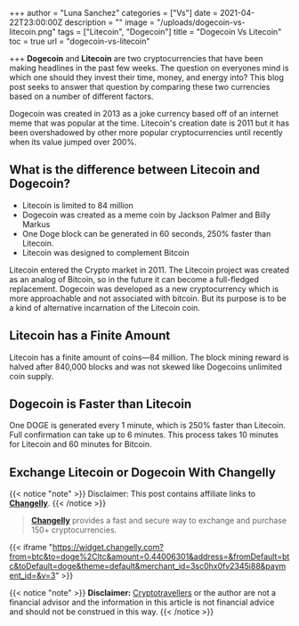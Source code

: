 +++
author = "Luna Sanchez"
categories = ["Vs"]
date = 2021-04-22T23:00:00Z
description = ""
image = "/uploads/dogecoin-vs-litecoin.png"
tags = ["Litecoin", "Dogecoin"]
title = "Dogecoin Vs Litecoin"
toc = true
url = "dogecoin-vs-litecoin"

+++
**Dogecoin** and **Litecoin** are two cryptocurrencies that have been making headlines in the past few weeks. The question on everyones mind is which one should they invest their time, money, and energy into? This blog post seeks to answer that question by comparing these two currencies based on a number of different factors.

Dogecoin was created in 2013 as a joke currency based off of an internet meme that was popular at the time. Litecoin's creation date is 2011 but it has been overshadowed by other more popular cryptocurrencies until recently when its value jumped over 200%.

## What is the difference between Litecoin and Dogecoin?

* Litecoin is limited to 84 million
* Dogecoin was created as a meme coin by Jackson Palmer and Billy Markus
* One Doge block can be generated in 60 seconds, 250% faster than Litecoin.
* Litecoin was designed to complement Bitcoin

Litecoin entered the Crypto market in 2011. The Litecoin project was created as an analog of Bitcoin, so in the future it can become a full-fledged replacement. Dogecoin was developed as a new cryptocurrency which is more approachable and not associated with bitcoin. But its purpose is to be a kind of alternative incarnation of the Litecoin coin.

## Litecoin has a Finite Amount

Litecoin has a finite amount of coins—84 million. The block mining reward is halved after 840,000 blocks and was not skewed like Dogecoins unlimited coin supply.

## Dogecoin is Faster than Litecoin

One DOGE is generated every 1 minute, which is 250% faster than Litecoin. Full confirmation can take up to 6 minutes. This process takes 10 minutes for Litecoin and 60 minutes for Bitcoin.

## Exchange Litecoin or Dogecoin With Changelly

{{< notice "note" >}} Disclaimer: This post contains affiliate links to [**Changelly**](/link/changelly). {{< /notice >}}

> [**Changelly**](/link/changelly) provides a fast and secure way to exchange and purchase 150+ cryptocurrencies.

{{< iframe "https://widget.changelly.com?from=btc&to=doge%2Cltc&amount=0.44006301&address=&fromDefault=btc&toDefault=doge&theme=default&merchant_id=3sc0hx0fv2345i88&payment_id=&v=3" >}}

{{< notice "note" >}} **Disclaimer:** [Cryptotravellers](https://cryptotravellers.com) or the author are not a financial advisor and the information in this article is not financial advice and should not be construed in this way. {{< /notice >}}